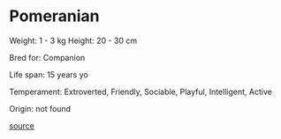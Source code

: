 # Pomeranian

Weight: 1 - 3 kg
Height: 20 - 30 cm

Bred for: Companion

Life span: 15 years yo

Temperament: Extroverted, Friendly, Sociable, Playful, Intelligent, Active

Origin: not found

[source](https://api.thedogapi.com/v1/breeds/193)
